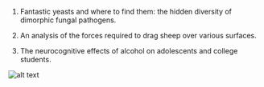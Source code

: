 1) Fantastic yeasts and where to find them: the hidden diversity of dimorphic fungal pathogens.
 
2) An analysis of the forces required to drag sheep over various surfaces.

3) The neurocognitive effects of alcohol on adolescents and college students.

![alt text](https://enrikosiossifidis.github.io/CS_Assignment/branch/path/master/scatter.png)
